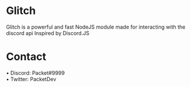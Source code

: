 # Glitch
 Glitch is a powerful and fast NodeJS module made for interacting with the discord api Inspired by Discord.JS

 # Contact
• Discord: Packet#9999 <br />
• Twitter: PacketDev